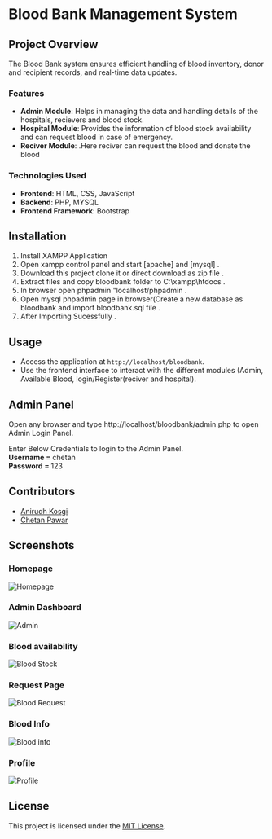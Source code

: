 # Blood Bank Management System

## Project Overview

The Blood Bank system ensures efficient handling of blood inventory, donor and recipient records, and real-time data updates.

### Features

- **Admin Module**: Helps in managing the data and handling details of the hospitals, recievers and blood stock.
- **Hospital Module**: Provides the information of blood stock availability and can request blood in case of emergency.
- **Reciver Module**: .Here reciver can request the blood and donate the blood

### Technologies Used

- **Frontend**: HTML, CSS, JavaScript
- **Backend**: PHP, MYSQL
- **Frontend Framework**: Bootstrap

## Installation

1. Install XAMPP Application
2. Open xampp control panel and start [apache] and [mysql] .
3. Download this project clone it or direct download as zip file .
4. Extract files and copy bloodbank folder to C:\xampp\htdocs .
5. In browser open phpadmin "localhost/phpadmin .
6. Open mysql phpadmin page in browser(Create a new database as bloodbank and import bloodbank.sql file .
7. After Importing Sucessfully .

## Usage

- Access the application at `http://localhost/bloodbank`.
- Use the frontend interface to interact with the different modules (Admin, Available Blood, login/Register(reciver and hospital).

## Admin Panel
   Open any browser and type http://localhost/bloodbank/admin.php to open Admin Login Panel.
   
   Enter Below Credentials to login to the Admin Panel.<br>
   <b> Username = </b> chetan<br>
   <b>Password = </b> 123
   

## Contributors

- [Anirudh Kosgi](https://github.com/anirudhkosgi)
- [Chetan Pawar](https://github.com/chetanpawar07)

## Screenshots

### Homepage
![Homepage](https://github.com/user-attachments/assets/e560cb8f-8b4d-4088-91c4-c01aec8622f0)
### Admin Dashboard
![Admin](https://github.com/user-attachments/assets/78e68b35-88fa-4647-8de1-406f57f25d27)
### Blood availability
![Blood Stock](https://github.com/user-attachments/assets/2167bdc1-7d0a-4294-ab4c-59358c9ea856)
### Request Page
![Blood Request](https://github.com/user-attachments/assets/3fc7eebb-7c4f-400a-82e5-6de7ea6f3d4f)
### Blood Info
![Blood info](https://github.com/user-attachments/assets/f4024581-8796-4c4a-b90e-224eb86873fa)
### Profile 
![Profile](https://github.com/user-attachments/assets/07b2c428-6a4f-4946-81e6-fcef0c2e8081)


## License

This project is licensed under the [MIT License](https://github.com/anirudhkosgi/blood-bank/blob/main/LICENSE).
